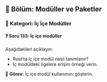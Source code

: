 ## 📘 Bölüm: Modüller ve Paketler  
### 🔹 Kategori: İç İçe Modüller  
#### ❓ Soru 133: İç içe modüller

Aşağıdakileri açıklayın:

- Rust'ta iç içe modül nasıl tanımlanır?
- İç modüldeki ögelere erişim örneği verin.

🔧 **Görev:** İç içe modül kullanımını gösterin.
